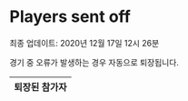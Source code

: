 # Players sent off
최종 업데이트: 2020년 12월 17일 12시 26분


경기 중 오류가 발생하는 경우 자동으로 퇴장됩니다.


| 퇴장된 참가자 |
|:---:|